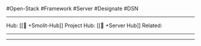 #Open-Stack #Framework #Server #Designate #DSN
___
Hub: [[🎯 +Smolit-Hub]]
Project Hub: [[🎯 +Server Hub]]
Related: 
___
___

